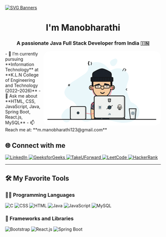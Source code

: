 [![SVG Banners](https://svg-banners.vercel.app/api?type=origin&text1=Hello%20Everyone%20😁&text2=💖%20FullStack%20Developer&width=1000&height=300&align=center)](https://github.com/Akshay090/svg-banners)

<div align="center">

# I'm Manobharathi
### A passionate Java Full Stack Developer from India 🇮🇳
</div>

<img align="right" style="border-radius:20px;" alt="Coding" width="380" src="https://github.com/ayrus-369/ayrus-369/blob/main/github-gif.gif"/>
- 🔭 I’m currently pursuing **Information Technology** at **K.L.N College of Engineering and Technology (2022–2026)**  
- 💬 Ask me about **HTML, CSS, JavaScript, Java, Spring Boot, React.js, MySQL**  
- 📫 Reach me at: **m.manobharathi123@gmail.com**

## 🌐 Connect with me

<p align="left">
  <a href="https://www.linkedin.com/in/manobharathi-m-69585b23b/" target="_blank">
    <img src="https://raw.githubusercontent.com/rahuldkjain/github-profile-readme-generator/master/src/images/icons/Social/linked-in-alt.svg" alt="LinkedIn" width="40" height="30"/>
  </a>
  <a href="https://www.geeksforgeeks.org/user/mmanobharathi123/" target="_blank">
    <img src="https://raw.githubusercontent.com/rahuldkjain/github-profile-readme-generator/master/src/images/icons/Social/geeks-for-geeks.svg" alt="GeeksforGeeks" width="40" height="30"/>
  </a>
  <a href="https://takeuforward.org/profile/manobharathi" target="_blank">
    <img src="https://yt3.googleusercontent.com/ytc/AIdro_mdPFTT7VuJHQkvzW9gjJxvSV3bBDpEVNw8dWOmHjTT5g=s900-c-k-c0x00ffffff-no-rj" alt="TakeUForward" width="40" height="30"/>
  </a>
  <a href="https://leetcode.com/user6465gj/" target="_blank">
    <img src="https://upload.wikimedia.org/wikipedia/commons/1/19/LeetCode_logo_black.png" alt="LeetCode" width="40" height="30"/>
  </a>
  <a href="https://www.hackerrank.com/m_manobharathi11" target="_blank">
    <img src="https://cdn.worldvectorlogo.com/logos/hackerrank.svg" alt="HackerRank" width="40" height="30"/>
  </a>
</p>

---

## 🛠️ My Favorite Tools

### 👨‍💻 Programming Languages
<p>
  <img src="https://upload.wikimedia.org/wikipedia/commons/1/18/C_Programming_Language.svg" alt="C" width="40"/>
  <img src="https://static.wikia.nocookie.net/coding-help/images/0/05/CSS3_Logo.PNG" alt="CSS" width="40"/>
  <img src="https://img.icons8.com/color/48/html-5--v1.png" alt="HTML" width="40"/>
  <img src="https://cdn.jsdelivr.net/gh/devicons/devicon/icons/java/java-original.svg" alt="Java" width="40"/>
  <img src="https://img.icons8.com/color/48/javascript.png" alt="JavaScript" width="40"/>
  <img src="https://www.vectorlogo.zone/logos/mysql/mysql-official.svg" alt="MySQL" width="40"/>
</p>

### 🧰 Frameworks and Libraries
<p>
  <img src="https://getbootstrap.com/docs/5.0/assets/brand/bootstrap-logo-shadow.png" alt="Bootstrap" width="40"/>
  <img src="https://cdn.worldvectorlogo.com/logos/react-2.svg" alt="React.js" width="40"/>
  <img src="https://cdn.jsdelivr.net/gh/devicons/devicon/icons/spring/spring-original.svg" alt="Spring Boot" width="40"/>
</p>
